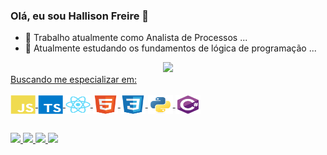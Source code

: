 ### Olá, eu sou Hallison Freire 👋

- 🔭 Trabalho atualmente como Analista de Processos ...
- 🌱 Atualmente estudando os fundamentos de lógica de programação ...


<div align = "center">
  <a href="https://github.com/hallisonfreire">
  <img height = "180em" src = "https://github-readme-stats.vercel.app/api?username=hallisonfreire&show_icons=true&theme=dracula&include_all_commits=true&count_private=true"/>
   </div>
  
  <div>
  Buscando me especializar em: </div>
 <div style = "display: inline_block"> <br>
  <img align = "center" alt = "Halls-Js" height = "30" width = "40" src = "https://raw.githubusercontent.com/devicons/devicon/master/icons/javascript/javascript-plain.svg ">
  <img align = "center" alt = "Halls-Ts" height = "30" width = "40" src = "https://raw.githubusercontent.com/devicons/devicon/master/icons/typescript/typescript-plain.svg ">
  <img align = "center" alt = "Halls-React" height = "30" width = "40" src = "https://raw.githubusercontent.com/devicons/devicon/master/icons/react/react-original.svg ">
  <img align = "center" alt = "Halls-HTML" height = "30" width = "40" src = "https://raw.githubusercontent.com/devicons/devicon/master/icons/html5/html5-original.svg ">
  <img align = "center" alt = "Halls-CSS" height = "30" width = "40" src = "https://raw.githubusercontent.com/devicons/devicon/master/icons/css3/css3-original.svg ">
  <img align = "center" alt = "Halls-Python" height = "30" width = "40" src = "https://raw.githubusercontent.com/devicons/devicon/master/icons/python/python-original.svg ">
  <img align = "center" alt = "Halls-Csharp" height = "30" width = "40" src = "https://raw.githubusercontent.com/devicons/devicon/master/icons/csharp/csharp-original.svg ">
  </div>
  
  ##
  
  <div> 
  <a href="https://instagram.com/hallisonfreire" target="_blank"> <img src = "https://img.shields.io/badge/Instagram-E4405F?style=for-the-badge&logo=instagram&logoColor=white"target =" _ blank "> </a>
   <a href = "mailto:hallisonfreire@gmail.com"> <img src = "https://img.shields.io/badge/Gmail-D14836?style=for-the-badge&logo=gmail&logoColor=white" target = "_ blank"> </a>
 <a href="https://www.linkedin.com/in/hallisonfreire" target="_blank"> <img src = "https://img.shields.io/badge/LinkedIn-0077B5?style=for-the-badge&logo=linkedin&logoColor=white"target =" _ blank "> </a>
 <a href="http://www.twitter.com/hallisonfreire" target="_blank"> <img src = "https://img.shields.io/badge/Twitter-1DA1F2?style=for-the-badge&logo=twitter&logoColor=white"target =" _ blank "> </a>
    
  </div>

